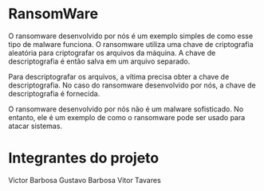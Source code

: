 # RansomWare
O ransomware desenvolvido por nós é um exemplo simples de como esse tipo de malware funciona. O ransomware utiliza uma chave de criptografia aleatória para criptografar os arquivos da máquina. A chave de descriptografia é então salva em um arquivo separado.

Para descriptografar os arquivos, a vítima precisa obter a chave de descriptografia. No caso do ransomware desenvolvido por nós, a chave de descriptografia é fornecida.

O ransomware desenvolvido por nós não é um malware sofisticado. No entanto, ele é um exemplo de como o ransomware pode ser usado para atacar sistemas.

# Integrantes do projeto
Victor Barbosa
Gustavo Barbosa
Vitor Tavares
